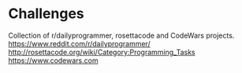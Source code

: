 # Challenges
Collection of r/dailyprogrammer, rosettacode and CodeWars projects.  
https://www.reddit.com/r/dailyprogrammer/  
http://rosettacode.org/wiki/Category:Programming_Tasks  
https://www.codewars.com
